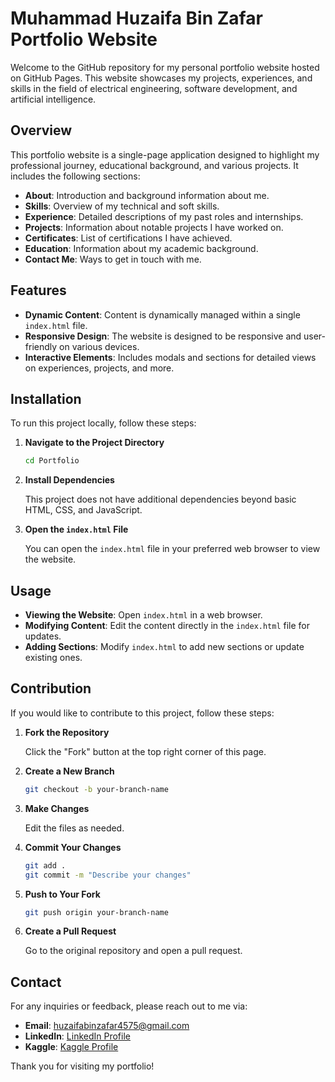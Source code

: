 # Muhammad Huzaifa Bin Zafar Portfolio Website

Welcome to the GitHub repository for my personal portfolio website hosted on GitHub Pages. This website showcases my projects, experiences, and skills in the field of electrical engineering, software development, and artificial intelligence.

## Overview

This portfolio website is a single-page application designed to highlight my professional journey, educational background, and various projects. It includes the following sections:

- **About**: Introduction and background information about me.
- **Skills**: Overview of my technical and soft skills.
- **Experience**: Detailed descriptions of my past roles and internships.
- **Projects**: Information about notable projects I have worked on.
- **Certificates**: List of certifications I have achieved.
- **Education**: Information about my academic background.
- **Contact Me**: Ways to get in touch with me.

## Features

- **Dynamic Content**: Content is dynamically managed within a single `index.html` file.
- **Responsive Design**: The website is designed to be responsive and user-friendly on various devices.
- **Interactive Elements**: Includes modals and sections for detailed views on experiences, projects, and more.

## Installation

To run this project locally, follow these steps:

1. **Navigate to the Project Directory**

   ```bash
   cd Portfolio
   ```

2. **Install Dependencies**

   This project does not have additional dependencies beyond basic HTML, CSS, and JavaScript.

3. **Open the `index.html` File**

   You can open the `index.html` file in your preferred web browser to view the website.

## Usage

- **Viewing the Website**: Open `index.html` in a web browser.
- **Modifying Content**: Edit the content directly in the `index.html` file for updates.
- **Adding Sections**: Modify `index.html` to add new sections or update existing ones.

## Contribution

If you would like to contribute to this project, follow these steps:

1. **Fork the Repository**

   Click the "Fork" button at the top right corner of this page.

2. **Create a New Branch**

   ```bash
   git checkout -b your-branch-name
   ```

3. **Make Changes**

   Edit the files as needed.

4. **Commit Your Changes**

   ```bash
   git add .
   git commit -m "Describe your changes"
   ```

5. **Push to Your Fork**

   ```bash
   git push origin your-branch-name
   ```

6. **Create a Pull Request**

   Go to the original repository and open a pull request.

## Contact

For any inquiries or feedback, please reach out to me via:

- **Email**: huzaifabinzafar4575@gmail.com
- **LinkedIn**: [LinkedIn Profile](https://www.linkedin.com/in/mhuzaifazafar/)
- **Kaggle**: [Kaggle Profile](https://www.kaggle.com/huzaifabinzafar)


Thank you for visiting my portfolio!
